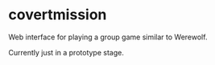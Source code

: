covertmission
=============

Web interface for playing a group game similar to  Werewolf.

Currently just in a prototype stage.